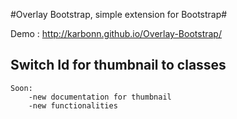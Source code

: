 #Overlay Bootstrap, simple extension for Bootstrap#

Demo : http://karbonn.github.io/Overlay-Bootstrap/

## Switch Id for thumbnail to classes ##
    Soon:
        -new documentation for thumbnail
        -new functionalities 
